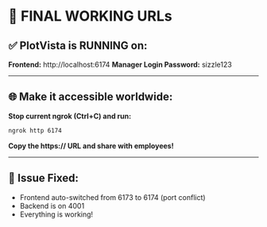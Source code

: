 # 🎯 FINAL WORKING URLs

## ✅ PlotVista is RUNNING on:

**Frontend:** http://localhost:6174
**Manager Login Password:** sizzle123

---

## 🌐 Make it accessible worldwide:

**Stop current ngrok (Ctrl+C) and run:**
```bash
ngrok http 6174
```

**Copy the https:// URL and share with employees!**

---

## 🚨 Issue Fixed:
- Frontend auto-switched from 6173 to 6174 (port conflict)
- Backend is on 4001 
- Everything is working!